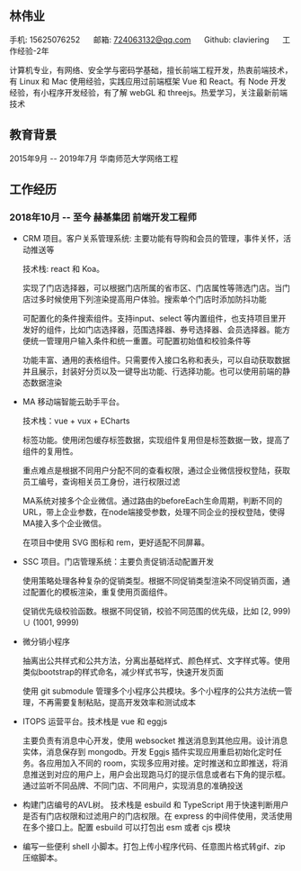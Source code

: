 ## 林伟业

手机: 15625076252 &nbsp;&nbsp;&nbsp;&nbsp; 邮箱: 724063132@qq.com &nbsp;&nbsp;&nbsp;&nbsp; Github: claviering &nbsp;&nbsp;&nbsp;&nbsp; 工作经验-2年

计算机专业，有网络、安全学与密码学基础，擅长前端工程开发，热衷前端技术，有 Linux 和 Mac 使用经验，实践应用过前端框架 Vue 和 React。有 Node 开发经验，有小程序开发经验，有了解 webGL 和 threejs。热爱学习，关注最新前端技术

## 教育背景

2015年9月 -- 2019年7月 华南师范大学网络工程

## 工作经历

### 2018年10月 -- 至今 赫基集团 前端开发工程师

- CRM 项目。客户关系管理系统: 主要功能有导购和会员的管理，事件关怀，活动推送等
  
  技术栈: react 和 Koa。

  实现了门店选择器，可以根据门店所属的省市区、门店属性等筛选门店。当门店过多时候使用下列渲染提高用户体验。搜索单个门店时添加防抖功能

  可配置化的条件搜索组件。支持input、select 等内置组件，也支持项目里开发好的组件，比如门店选择器，范围选择器、券号选择器、会员选择器。能方便统一管理用户输入条件和统一重置。可配置初始值和校验条件等
  
  功能丰富、通用的表格组件。只需要传入接口名称和表头，可以自动获取数据并且展示，封装好分页以及一键导出功能、行选择功能。也可以使用前端的静态数据渲染

- MA 移动端智能云助手平台。
  
  技术栈：vue + vux + ECharts
  
  标签功能。使用闭包缓存标签数据，实现组件复用但是标签数据一致，提高了组件的复用性。

  重点难点是根据不同用户分配不同的查看权限，通过企业微信授权登陆，获取员工编号，查询相关员工身份，进行权限过滤

  MA系统对接多个企业微信。通过路由的beforeEach生命周期，判断不同的URL，带上企业参数，在node端接受参数，处理不同企业的授权登陆，使得MA接入多个企业微信。

  在项目中使用 SVG 图标和 rem，更好适配不同屏幕。


- SSC 项目。门店管理系统：主要负责促销活动配置开发

  使用策略处理各种复杂的促销类型。根据不同促销类型渲染不同促销页面，通过配置化的模板渲染，重复使用页面组件。

  促销优先级校验函数。根据不同促销，校验不同范围的优先级，比如 [2, 999) ∪ (1001, 9999)


- 微分销小程序

  抽离出公共样式和公共方法，分离出基础样式、颜色样式、文字样式等。使用类似bootstrap的样式命名，减少样式书写，快速开发页面

  使用 git submodule 管理多个小程序公共模块。多个小程序的公共方法统一管理，不再需要复制粘贴，提高开发效率和测试成本

- ITOPS 运营平台。技术栈是 vue 和 eggjs

  主要负责有消息中心开发，使用 websocket 推送消息到其他应用。设计消息实体，消息保存到 mongodb。开发 Eggjs 插件实现应用重启初始化定时任务。各应用加入不同的 room，实现多应用对接。定时推送和立即推送，将消息推送到对应的用户上，用户会出现跑马灯的提示信息或者右下角的提示框。通过监听不同品牌、不同门店、不同用户，实现消息的准确投送

- 构建门店编号的AVL树。
  技术栈是 esbuild 和 TypeScript 用于快速判断用户是否有门店权限和过滤用户的门店权限。在 express 的中间件使用，灵活使用在多个接口上。配置 esbuild 可以打包出 esm 或者 cjs 模块

- 编写一些便利 shell 小脚本。打包上传小程序代码、任意图片格式转gif、zip压缩脚本。 